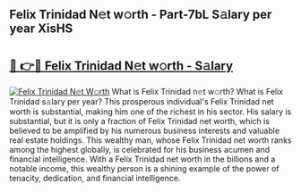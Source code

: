 ## Felix Trinidad N𝚎t w𝚘rth - Part-7bL S𝚊lary per year XisHS

# <h2><a href="http://gc50ljr.nevu.top/?p=Felix+Trinidad">🔗 👉🔴 Felix Trinidad N𝚎t w𝚘rth - S𝚊lary</a></h2>

[![Felix Trinidad N𝚎t W𝚘rth](https://i.imgur.com/Oavwk0R.jpeg)](http://gc50ljr.nevu.top/?p=Felix+Trinidad)
What is Felix Trinidad n𝚎t w𝚘rth? What is Felix Trinidad s𝚊lary per year?
This prosperous individual's Felix Trinidad net worth is substantial, making him one of the richest in his sector. His salary is substantial, but it is only a fraction of Felix Trinidad net worth, which is believed to be amplified by his numerous business interests and valuable real estate holdings. This wealthy man, whose Felix Trinidad net worth ranks among the highest globally, is celebrated for his business acumen and financial intelligence. With a Felix Trinidad net worth in the billions and a notable income, this wealthy person is a shining example of the power of tenacity, dedication, and financial intelligence.
